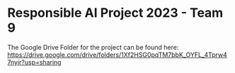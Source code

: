 # Responsible AI Project 2023 - Team 9

The Google Drive Folder for the project can be found here:
https://drive.google.com/drive/folders/1Xf2HSG0pqTM7bbK_OYFL_4Tprw47nyjr?usp=sharing
